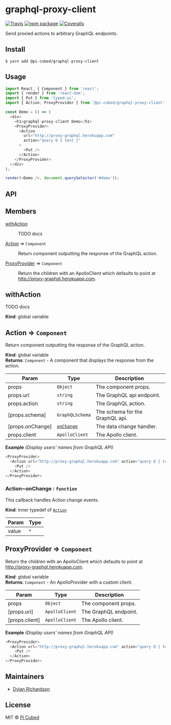 # graphql-proxy-client

[![Travis][build-badge]][build]
[![npm package][npm-badge]][npm]
[![Coveralls][coveralls-badge]][coveralls]

Send proxied actions to arbitrary GraphQL endpoints.

[build-badge]: https://img.shields.io/travis/pi-cubed/graphql-proxy-client/master.png?style=flat-square
[build]: https://travis-ci.org/pi-cubed/graphql-proxy-client
[npm-badge]: https://img.shields.io/npm/v/@pi-cubed/graphql-proxy-client.png?style=flat-square
[npm]: https://www.npmjs.org/package/@pi-cubed/graphql-proxy-client
[coveralls-badge]: https://img.shields.io/coveralls/pi-cubed/graphql-proxy-client/master.png?style=flat-square
[coveralls]: https://coveralls.io/github/pi-cubed/graphql-proxy-client

## Install

```
$ yarn add @pi-cubed/graphql-proxy-client
```

## Usage

```js
import React, { Component } from 'react';
import { render } from 'react-dom';
import { Put } from 'typed-ui';
import { Action, ProxyProvider } from '@pi-cubed/graphql-proxy-client';

const Demo = () => (
  <div>
    <h1>graphql-proxy-client Demo</h1>
    <ProxyProvider>
      <Action
        url="http://proxy-graphql.herokuapp.com"
        action="query Q { test }"
      >
        <Put />
      </Action>
    </ProxyProvider>
  </div>
);

render(<Demo />, document.querySelector('#demo'));
```

## API

## Members

<dl>
<dt><a href="#withAction">withAction</a></dt>
<dd><p>TODO docs</p>
</dd>
<dt><a href="#Action">Action</a> ⇒ <code>Component</code></dt>
<dd><p>Return component outputting the response of the GraphQL action.</p>
</dd>
<dt><a href="#ProxyProvider">ProxyProvider</a> ⇒ <code>Component</code></dt>
<dd><p>Return the children with an ApolloClient which defaults to point at
  <a href="http://proxy-graphql.herokuapp.com">http://proxy-graphql.herokuapp.com</a>.</p>
</dd>
</dl>

<a name="withAction"></a>

## withAction

TODO docs

**Kind**: global variable  
<a name="Action"></a>

## Action ⇒ <code>Component</code>

Return component outputting the response of the GraphQL action.

**Kind**: global variable  
**Returns**: <code>Component</code> - A component that displays the response from the action.

| Param            | Type                                       | Description                     |
| ---------------- | ------------------------------------------ | ------------------------------- |
| props            | <code>Object</code>                        | The component props.            |
| props.url        | <code>string</code>                        | The GraphQL api endpoint.       |
| props.action     | <code>string</code>                        | The GraphQL action.             |
| [props.schema]   | <code>GraphQLSchema</code>                 | The schema for the GraphQL api. |
| [props.onChange] | [<code>onChange</code>](#Action..onChange) | The data change handler.        |
| props.client     | <code>ApolloClient</code>                  | The Apollo client.              |

**Example** _(Display users&#x27; names from GraphQL API)_

```js
<ProxyProvider>
  <Action url="http://proxy-graphql.herokuapp.com" action="query Q { test }">
    <Put />
  </Action>
</ProxyProvider>
```

<a name="Action..onChange"></a>

### Action~onChange : <code>function</code>

This callback handles Action change events.

**Kind**: inner typedef of [<code>Action</code>](#Action)

| Param | Type            |
| ----- | --------------- |
| value | <code>\*</code> |

<a name="ProxyProvider"></a>

## ProxyProvider ⇒ <code>Component</code>

Return the children with an ApolloClient which defaults to point at
http://proxy-graphql.herokuapp.com.

**Kind**: global variable  
**Returns**: <code>Component</code> - An ApolloProvider with a custom client.

| Param          | Type                      | Description           |
| -------------- | ------------------------- | --------------------- |
| props          | <code>Object</code>       | The component props.  |
| [props.uri]    | <code>ApolloClient</code> | The GraphQL endpoint. |
| [props.client] | <code>ApolloClient</code> | The Apollo client.    |

**Example** _(Display users&#x27; names from GraphQL API)_

```js
<ProxyProvider>
  <Action url="http://proxy-graphql.herokuapp.com" action="query Q { test }">
    <Put />
  </Action>
</ProxyProvider>
```

## Maintainers

- [Dylan Richardson](https://github.com/drich14)

## License

MIT © [Pi Cubed](https://pi-cubed.github.io)
